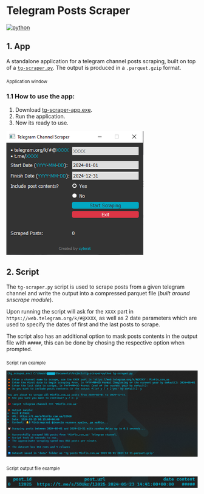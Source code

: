 # Telegram Posts Scraper

[![python](https://img.shields.io/badge/Python-3.10.0-FFD43B)](https://www.python.org/downloads/release/python-3100/)

## 1. App

A standalone application for a telegram channel posts scraping, built on top of a [`tg-scraper.py`](#2-script). The output is produced in a `.parquet.gzip` format.

<sub>Application window</sub>

### 1.1 How to use the app:
  1. Download [tg-scraper-app.exe](https://github.com/cyterat/tg-scraper/blob/main/tg-scraper-app.exe).
  2. Run the application.
  3. Now its ready to use.

![](assets/app-window.png)

## 2. Script

The `tg-scraper.py` script is used to scrape posts from a given telegram channel and write the output into a compressed parquet file (_built around snscrape module_).

Upon running the script will ask for the `XXXX` part in `https://web.telegram.org/k/#@XXXX`, as well as 2 date parameters which are used to specify the dates of first and the last posts to scrape.

The script also has an additional option to mask posts contents in the output file with `#####`, this can be done by chosing the respective option when prompted.

<sub>Script run example</sub>

![](assets/script-run-example.png)

<sub>Script output file example</sub>

![](assets/script-output-file-example.png)
